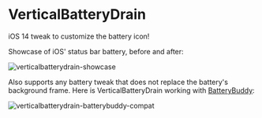 # VerticalBatteryDrain
 iOS 14 tweak to customize the battery icon!

Showcase of iOS' status bar battery, before and after:

![verticalbatterydrain-showcase](https://github.com/1dvlpr/verticalbatterydrain/assets/57331134/27015747-c0a1-44dc-8363-aaf95015c552)

Also supports any battery tweak that does not replace the battery's background frame. Here is VerticalBatteryDrain working with [BatteryBuddy](https://github.com/Traurige/BatteryBuddy/):

![verticalbatterydrain-batterybuddy-compat](https://github.com/1dvlpr/verticalbatterydrain/assets/57331134/0d28df95-a854-4b32-bbd1-4ca4dab7d3ae)
